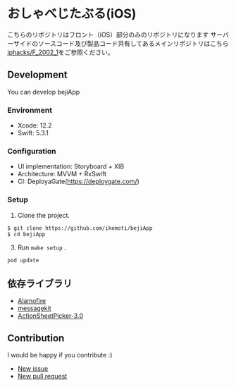 
 # おしゃべじたぶる(iOS)
こちらのリポジトリはフロント（iOS）部分のみのリポジトリになります
サーバーサイドのソースコード及び製品コード共有してあるメインリポジトリはこちら[jphacks/F_2002_1](https://github.com/jphacks/F_2002_1)をご参照ください。  

## Development

You can develop bejiApp

### Environment

- Xcode: 12.2
- Swift: 5.3.1

### Configuration

- UI implementation: Storyboard + XIB
- Architecture: MVVM + RxSwift
- CI: DeployaGate(https://deploygate.com/)

### Setup

1. Clone the project.

```
$ git clone https://github.com/ikemoti/bejiApp
$ cd bejiApp
```

3. Run `make setup` .  
```pod
pod update
```
## 依存ライブラリ
 - [Alamofire](https://github.com/Alamofire/Alamofire)
 - [messagekit](https://github.com/MessageKit/MessageKit)
 - [ActionSheetPicker-3.0](https://github.com/skywinder/ActionSheetPicker-3.0)
 
## Contribution

I would be happy if you contribute :)

- [New issue](https://github.com/ikemoti/bejiApp/issues/new)
- [New pull request](https://github.com/ikemoti/bejiApp/compare)
